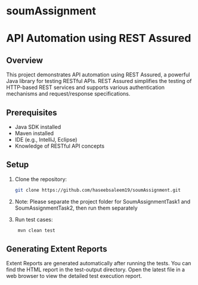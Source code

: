 # soumAssignment

# API Automation using REST Assured

## Overview

This project demonstrates API automation using REST Assured, a powerful Java library for testing RESTful APIs. REST Assured simplifies the testing of HTTP-based REST services and supports various authentication mechanisms and request/response specifications.

## Prerequisites

- Java SDK installed
- Maven installed
- IDE (e.g., IntelliJ, Eclipse)
- Knowledge of RESTful API concepts

## Setup

1. Clone the repository:

   ```bash
   git clone https://github.com/haseebsaleem19/soumAssignment.git

2. Note: Please separate the project folder for SoumAssignmentTask1 and SoumAssignmentTask2, then run them separately

3. Run test cases:

   ```bash
    mvn clean test

## Generating Extent Reports
Extent Reports are generated automatically after running the tests. You can find the HTML report in the test-output directory. Open the latest file in a web browser to view the detailed test execution report.